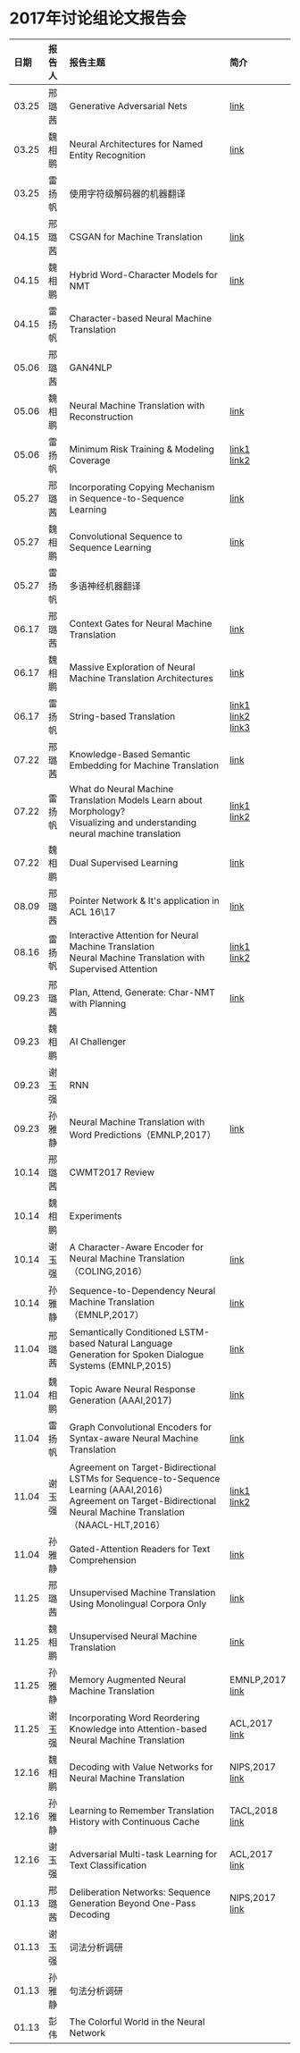 # 2017年讨论组论文报告会
| 日期| 报告人  | 报告主题 | 简介 |
|:--|:----------|:--------|:--|
| 03.25 | 邢璐茜 | Generative Adversarial Nets | [link](https://arxiv.org/abs/1406.2661) |
| 03.25 | 魏相鹏 | Neural Architectures for Named Entity Recognition | [link](https://arxiv.org/pdf/1603.01360.pdf) |
| 03.25 | 雷扬帆 | 使用字符级解码器的机器翻译 |  |
| 04.15 | 邢璐茜 | CSGAN for Machine Translation | [link](https://arxiv.org/abs/1703.04887) |
| 04.15 | 魏相鹏 | Hybrid Word-Character Models for NMT | [link](https://arxiv.org/abs/1604.00788) |
| 04.15 | 雷扬帆 | Character-based Neural Machine Translation |   |
| 05.06 | 邢璐茜 | GAN4NLP |  |
| 05.06 | 魏相鹏 | Neural Machine Translation with Reconstruction  | [link](https://arxiv.org/abs/1611.01874) |
| 05.06 | 雷扬帆 | Minimum Risk Training & Modeling Coverage | [link1](https://arxiv.org/abs/1512.02433)<br>[link2](https://arxiv.org/abs/1601.04811)</br> |
| 05.27 | 邢璐茜 | Incorporating Copying Mechanism in Sequence-to-Sequence Learning | [link](http://www.aclweb.org/anthology/P16-1154) |
| 05.27 | 魏相鹏 | Convolutional Sequence to Sequence Learning | [link](https://arxiv.org/abs/1705.03122) |
| 05.27 | 雷扬帆 | 多语神经机器翻译 |  |
| 06.17 | 邢璐茜 | Context Gates for Neural Machine Translation | [link](https://arxiv.org/abs/1608.06043) |
| 06.17 | 魏相鹏 | Massive Exploration of Neural Machine Translation Architectures | [link](https://arxiv.org/abs/1703.03906) |
| 06.17 | 雷扬帆 | String-based Translation  | [link1](https://www.isi.edu/natural-language/mt/emnlp16-nmt-grammar.pdf)<br>[link2](https://arxiv.org/abs/1704.04743)<br>[link3](https://arxiv.org/abs/1705.01020)</br> |
| 07.22 | 邢璐茜 | Knowledge-Based Semantic Embedding for Machine Translation | [link](http://aclweb.org/anthology/P16-1212) |
| 07.22 | 雷扬帆 | What do Neural Machine Translation Models Learn about Morphology?<br>Visualizing and understanding neural machine translation</br> | [link1](https://arxiv.org/abs/1704.03471)<br>[link2](http://nlp.csai.tsinghua.edu.cn/~ly/papers/acl2017_dyz.pdf)</br> |
| 07.22 | 魏相鹏 | Dual Supervised Learning | [link](https://arxiv.org/abs/1707.00415) |
| 08.09 | 邢璐茜 | Pointer Network & It's application in ACL 16\17 | [link](https://arxiv.org/abs/1506.03134) |
| 08.16 | 雷扬帆 | Interactive Attention for Neural Machine Translation <br> Neural Machine Translation with Supervised Attention | [link1](https://arxiv.org/abs/1610.05011)<br>[link2](https://arxiv.org/abs/1609.04186) |
| 09.23 | 邢璐茜 | Plan, Attend, Generate: Char-NMT with Planning | [link](https://arxiv.org/abs/1706.05087) |
| 09.23 | 魏相鹏 | AI Challenger | |
| 09.23 | 谢玉强 | RNN | |
| 09.23 | 孙雅静 | Neural Machine Translation with Word Predictions（EMNLP,2017） | [link](http://www.aclweb.org/anthology/D17-1013) |
| 10.14 | 邢璐茜 | CWMT2017 Review | |
| 10.14 | 魏相鹏 | Experiments | |
| 10.14 | 谢玉强 | A Character-Aware Encoder for Neural Machine Translation（COLING,2016） | [link](http://www.aclweb.org/old_anthology/C/C16/C16-1288.pdf) |
| 10.14 | 孙雅静 | Sequence-to-Dependency Neural Machine Translation（EMNLP,2017）| [link](http://www.aclweb.org/anthology/P17-1065) |
| 11.04 | 邢璐茜 | Semantically Conditioned LSTM-based Natural Language Generation for Spoken Dialogue Systems (EMNLP,2015) | [link](https://arxiv.org/abs/1508.01745) |
| 11.04 | 魏相鹏 | Topic Aware Neural Response Generation (AAAI,2017)| [link](https://arxiv.org/abs/1606.08340) |
| 11.04 | 雷扬帆 | Graph Convolutional Encoders for Syntax-aware Neural Machine Translation | [link](https://arxiv.org/abs/1704.04675) |
| 11.04 | 谢玉强 | Agreement on Target-Bidirectional LSTMs for Sequence-to-Sequence Learning (AAAI,2016) <br> Agreement on Target-Bidirectional Neural Machine Translation（NAACL-HLT,2016）|  [link1](https://www.aaai.org/ocs/index.php/AAAI/AAAI16/paper/view/12028) <br> [link2](http://www.aclweb.org/anthology/N16-1046) |
| 11.04 | 孙雅静 | Gated-Attention Readers for Text Comprehension | [link](https://arxiv.org/abs/1606.01549) |
| 11.25 | 邢璐茜 | Unsupervised Machine Translation Using Monolingual Corpora Only | [link](https://arxiv.org/abs/1711.00043) |
| 11.25 | 魏相鹏 | Unsupervised Neural Machine Translation | [link](https://arxiv.org/abs/1710.11041) |
| 11.25 | 孙雅静 | Memory Augmented Neural Machine Translation | EMNLP,2017<br>[link](https://arxiv.org/abs/1708.02005) |
| 11.25 | 谢玉强 | Incorporating Word Reordering Knowledge into Attention-based Neural Machine Translation | ACL,2017 <br> [link](http://www.aclweb.org/anthology/P17-1140) |
| 12.16 | 魏相鹏 | Decoding with Value Networks for Neural Machine Translation | NIPS,2017 <br> [link](http://papers.nips.cc/paper/6622-decoding-with-value-networks-for-neural-machine-translation)|
| 12.16 | 孙雅静 | Learning to Remember Translation History with Continuous Cache | TACL,2018 <br> [link](https://arxiv.org/abs/1711.09367) |
| 12.16 | 谢玉强 | Adversarial Multi-task Learning for Text Classification | ACL,2017 <br> [link](https://arxiv.org/abs/1704.05742)|
| 01.13 | 邢璐茜 | Deliberation Networks: Sequence Generation Beyond One-Pass Decoding | NIPS,2017 <br> [link](https://papers.nips.cc/paper/6775-deliberation-networks-sequence-generation-beyond-one-pass-decoding.pdf)|
| 01.13 | 谢玉强 | 词法分析调研 | |
| 01.13 | 孙雅静 | 句法分析调研 | |
| 01.13 | 彭  伟 | The Colorful World in the Neural Network | |




